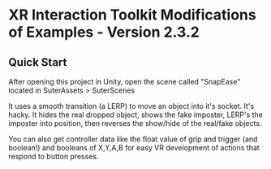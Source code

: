 # XR Interaction Toolkit Modifications of Examples - Version 2.3.2

## Quick Start
After opening this project in Unity, open the scene called "SnapEase" located in SuterAssets > SuterScenes

It uses a smooth transition (a LERP) to move an object into it's socket. It's hacky. It hides the real dropped object, shows the fake imposter, LERP's the imposter into position, then reverses the show/hide of the real/fake objects.

You can also get controller data like the float value of grip and trigger (and boolean!) and booleans of X,Y,A,B for easy VR development of actions that respond to button presses.
